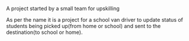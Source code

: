 A project started by a small team for upskilling

As per the name it is a project for a school van driver to update status of students being picked up(from home or school) and sent to the destination(to school or home).
